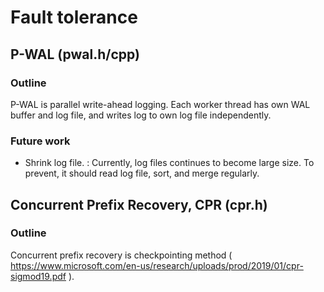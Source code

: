 # Fault tolerance

## P-WAL (pwal.h/cpp)

### Outline
P-WAL is parallel write-ahead logging. Each worker thread has own WAL buffer and log file, and writes log to own log 
file independently. 

### Future work
- Shrink log file. : Currently, log files continues to become large size. To prevent, it should read log file, sort, and 
merge regularly.

## Concurrent Prefix Recovery, CPR (cpr.h)

### Outline
Concurrent prefix recovery is checkpointing method ( https://www.microsoft.com/en-us/research/uploads/prod/2019/01/cpr-sigmod19.pdf ).

